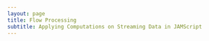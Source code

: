 ```yaml
---
layout: page
title: Flow Processing
subtitle: Applying Computations on Streaming Data in JAMScript
---
```

